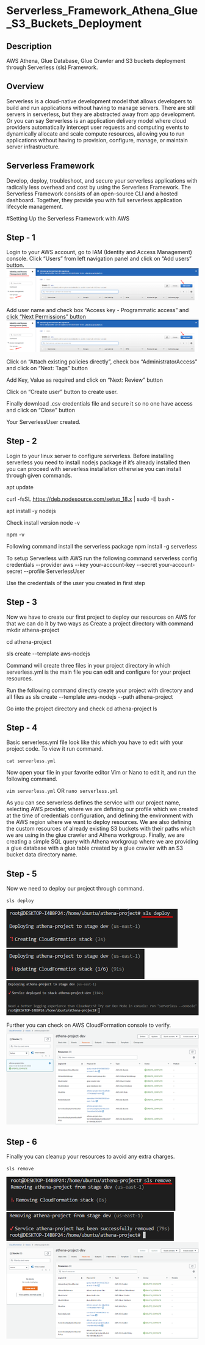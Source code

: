 # Serverless_Framework_Athena_Glue_S3_Buckets_Deployment
## Description
AWS Athena, Glue Database, Glue Crawler and S3 buckets deployment through Serverless (sls) Framework.

## Overview
Serverless is a cloud-native development model that allows developers to build and run applications without having to manage servers. There are still servers in serverless, but they are abstracted away from app development. Or you can say Serverless is an application delivery model where cloud providers automatically intercept user requests and computing events to dynamically allocate and scale compute resources, allowing you to run applications without having to provision, configure, manage, or maintain server infrastructure.

## Serverless Framework
Develop, deploy, troubleshoot, and secure your serverless applications with radically less overhead and cost by using the Serverless Framework. The Serverless Framework consists of an open-source CLI and a hosted dashboard. Together, they provide you with full serverless application lifecycle management.

#Setting Up the Serverless Framework with AWS

## Step - 1
Login to your AWS account, go to IAM (Identity and Access Management) console.
Click “Users” from left navigation panel and click on “Add users” button.
![](./images/image6.png)

Add user name and check box “Access key - Programmatic access” and click “Next Permissions” button
![](./images/image6.png)

Click on “Attach existing policies directly”, check box “AdministratorAccess” and click on “Next: Tags” button

Add Key, Value as required and click on “Next: Review” button

Click on “Create user” button to create user.

Finally download .csv credentials file and secure it so no one have access and click on “Close” button

Your ServerlessUser created.

## Step - 2
Login to your linux server to configure serverless. Before installing serverless you need to install nodejs package if it’s already installed then you can proceed with serverless installation otherwise you can install through given commands.

apt update

curl -fsSL https://deb.nodesource.com/setup_18.x | sudo -E bash -

apt install -y nodejs

Check install version node -v

npm -v

Following command install the serverless package npm install -g serverless

To setup Serverless with AWS run the following command serverless config credentials --provider aws --key your-account-key --secret your-account-secret --profile ServerlessUser

Use the credentials of the user you created in first step

## Step - 3
Now we have to create our first project to deploy our resources on AWS for that we can do it by two ways as Create a project directory with command mkdir athena-project

cd athena-project

sls create --template aws-nodejs

Command will create three files in your project directory in which serverless.yml is the main file you can edit and configure for your project resources.

Run the following command directly create your project with directory and all files as sls create --template aws-nodejs --path athena-project

Go into the project directory and check cd athena-project ls

## Step - 4
Basic serverless.yml file look like this which you have to edit with your project code. To view it run command.

`cat serverless.yml`

Now open your file in your favorite editor Vim or Nano to edit it, and run the following command.

`vim serverless.yml` OR `nano serverless.yml`

<p>
As you can see serverless defines the service with our project name, selecting AWS provider, where we are defining our profile which we created at the time of credentials configuration, and defining the environment with the AWS region where we want to deploy resources.
We are also defining the custom resources of already existing S3 buckets with their paths which we are using in the glue crawler and Athena workgroup.
Finally, we are creating a simple SQL query with Athena workgroup where we are providing a glue database with a glue table created by a glue crawler with an S3 bucket data directory name.
</p>

## Step - 5
Now we need to deploy our project through command.

`sls deploy`

![](./images/image3.png)
![](./images/image23.png)
![](./images/image20.png)

Further you can check on AWS CloudFormation console to verify.
![](./images/image21.png)

## Step - 6
Finally you can cleanup your resources to avoid any extra charges.

`sls remove`

![](./images/image16.png)
![](./images/image11.png)
![](./images/image17.png)
